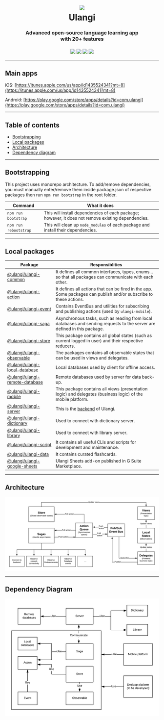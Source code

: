 <h1 align="center">
  <img src="https://github.com/minhloi/ulangi/blob/master/images/logo.png?raw=true"><br>
  <span>Ulangi</span><br>
</h1>
<h3 align="center">
  <span>Advanced open-source language learning app</span><br>
  <span>with 20+ features</span><br>
</h3>

<h3 align="center">
  <a href="/" alt="Written in React-Native">
    <img src="https://img.shields.io/badge/framework-react--native-brightgreen" /></a>
  <a href="/" alt="Release version">
    <img src="https://img.shields.io/github/v/release/minhloi/ulangi" /></a>
  <a href="https://github.com/minhloi/ulangi/blob/master/LICENSE" alt="License: GPL v3">
    <img src="https://img.shields.io/badge/License-GPLv3-blue.svg" /></a>
  <a href="https://twitter.com/UlangiApp" alt="Ulangi's Twitter">
    <img src="https://img.shields.io/twitter/follow/UlangiApp?style=social" /></a>
</h3>

---
## Main apps

iOS: [https://itunes.apple.com/us/app/id1435524341?mt=8](https://itunes.apple.com/us/app/id1435524341?mt=8)

Android: [https://play.google.com/store/apps/details?id=com.ulangi](https://play.google.com/store/apps/details?id=com.ulangi)

---
## Table of contents
- [Bootstrapping](#bootstrapping)
- [Local packages](#local-packages)
- [Architecture](#architecture)
- [Dependency diagram](#dependency-diagram)

---
## Bootstrapping
This project uses monorepo architecture. To add/remove dependencies, you must manually enter/remove them inside package.json of respective packages then run ```npm run bootstrap``` in the root folder.

| Command | What it does |
| --- | --- |
| ```npm run bootstrap``` | This will install dependencies of each package; however, it does not remove existing dependencies. |
| ```npm run rebootstrap``` | This will clean up ```node_modules``` of each package and install their dependencies. |


---
## Local packages
| Package | Responsiblities |
| --- | --- |
| [@ulangi/ulangi-common](https://github.com/minhloi/ulangi/tree/master/packages/ulangi-common) | It defines all common interfaces, types, enums... so that all packages can communicate with each other. |
| [@ulangi/ulangi-action](https://github.com/minhloi/ulangi/tree/master/packages/ulangi-action) | It defines all actions that can be fired in the app. Some packages can publish and/or subscribe to these actions. |
| [@ulangi/ulangi-event](https://github.com/minhloi/ulangi/tree/master/packages/ulangi-event) | Contains EventBus and utilities for subscribing and publishisg actions (used by ```ulangi-mobile```).  |
| [@ulangi/ulangi-saga](https://github.com/minhloi/ulangi/tree/master/packages/ulangi-saga) | Asynchronous tasks, such as reading from local databases and sending requests to the server are defined in this package. |
| [@ulangi/ulangi-store](https://github.com/minhloi/ulangi/tree/master/packages/ulangi-store) | This package contains all global states (such as current logged in user) and their respective reducers. |
| [@ulangi/ulangi-observable](https://github.com/minhloi/ulangi/tree/master/packages/ulangi-observable) | The packages contains all observable states that can be used in views and delegates. |
| [@ulangi/ulangi-local-database](https://github.com/minhloi/ulangi/tree/master/packages/ulangi-local-database) |  Local databases used by client for offline access. |
| [@ulangi/ulangi-remote-database](https://github.com/minhloi/ulangi/tree/master/packages/ulangi-remote-database) | Remote databases used by server for data back-up. |
| [@ulangi/ulangi-mobile](https://github.com/minhloi/ulangi/tree/master/packages/ulangi-mobile) | This package contains all views (presentation logic) and delegates (business logic) of the mobile platform.|
| [@ulangi/ulangi-server](https://github.com/minhloi/ulangi/tree/master/packages/ulangi-server) | This is the [backend](https://ulangi.com) of Ulangi. |
| [@ulangi/ulangi-dictionary](https://github.com/minhloi/ulangi/tree/master/packages/ulangi-dictionary) | Used to connect with dictionary server. |
| [@ulangi/ulangi-library](https://github.com/minhloi/ulangi/tree/master/packages/ulangi-library) | Used to connect with library server. |
| [@ulangi/ulangi-script](https://github.com/minhloi/ulangi/tree/master/packages/ulangi-script) | It contains all useful CLIs and scripts for development and maintenance. |
| [@ulangi/ulangi-data](https://github.com/minhloi/ulangi/tree/master/packages/ulangi-data) | It contains curated flashcards. |
| [@ulangi/ulangi-google-sheets](https://github.com/minhloi/ulangi/tree/master/packages/ulangi-google-sheets) | Ulangi Sheets add-on published in G Suite Marketplace. |

---
## Architecture
![Ulangi's Architecture](/images/architecture.png)

---
## Dependency Diagram
![Ulangi's Dependency Diagram](/images/dependency-diagram.png)
